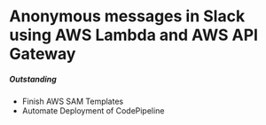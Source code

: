 Anonymous messages in Slack using AWS Lambda and AWS API Gateway
================================================================

##### Outstanding
- Finish AWS SAM Templates
- Automate Deployment of CodePipeline

